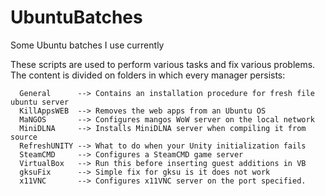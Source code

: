 # UbuntuBatches

Some Ubuntu batches I use currently

These scripts are used to perform various tasks
and fix various problems. The content is divided on
folders in which every manager persists:
```
  General      --> Contains an installation procedure for fresh file ubuntu server
  KillAppsWEB  --> Removes the web apps from an Ubuntu OS
  MaNGOS       --> Configures mangos WoW server on the local network
  MiniDLNA     --> Installs MiniDLNA server when compiling it from source
  RefreshUNITY --> What to do when your Unity initialization fails
  SteamCMD     --> Configures a SteamCMD game server
  VirtualBox   --> Run this before inserting guest additions in VB
  gksuFix      --> Simple fix for gksu is it does not work
  x11VNC       --> Configures x11VNC server on the port specified.
```